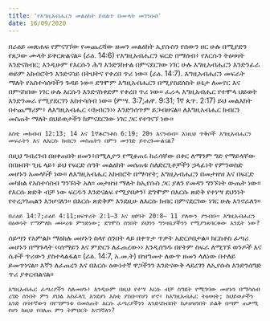 ```yaml
---
title: 'የእግዚአብሔርን መልዕክት ይበልጥ በሙላት መገንዘብ'
date: 16/09/2020
---
```


በራዕይ መጽሐፍ የምናገኘው የመጨረሻው ዘመን መልዕክት ኢየሱስን የሰውን ዘር ሁሉ በሚያድን የጸጋው ሙላት ይቀርጽልናል። (ራዕ. 14:6) የእግዚአብሔርን ፍርድ በማሰብ፥ የእርሱን ትዕዛዛት እንድናከብር; እንዲሁም የእርሱን ሕግ እንድንከተል በምናደርገው ነገር ሁሉ እግዚአብሔርን እንድንፈራ ወይም አክብሮትን እንድናሳይ በትህትና የቀረበ ጥሪ ነው። (ራዕ. 14:7). እግዚአብሔርን መፍራት ማለት የአስተሳሰባችን ጉዳይ ነው። ደግሞም እግዚአብሔርን በሚያስደሰስት ሁኔታ ለመኖር እና በምናስበው ነገር ሁሉ እርሱን እንድናስቀድም የቀረበ ጥሪ ነው። ፈሪሓ እግዚአብሔር የተሞላ ህይወት እንድንመራ የሚያደርገን አስተሳሰብ ነው። (ምሣ. 3:7;ሐዋ. 9:31; 1ኛ ጴጥ. 2:17) ይህ መልእክት በተጨማሪም፥ ለእግዚአብሔር ‹‹ክብርን›› እንድንሰጥም ይጋብዘናል። ለእግዚአብሔር ክብርን መስጠት ማለት በህይወታችን ከምናደርገው ነገር ጋር የተገናኘ ነው።

`እስቲ መክብብ 12:13; 14 እና 1ኛቆሮንቶስ 6:19; 20ን እናንብብ። እነዚህ ጥቅሶች እግዚአብሔርን መፍራትን እና ለእርሱ ክብርን መስጠትን በምን መንገድ ይተረጉሙልናል?`

በዚህ ግብረገብ በዘቀጠበት ዘመን፥በሚሊዮን የሚቆጠሩ ከራሳቸው በቀር ለማንም ግድ የማይላቸው በበዙበት ጊዜ ላይ፥ ይህ የፍርድ ሰዓት መልዕክት መሰጠቱ ስለድርጊቶቻችን ኃላፊነት የምንወስድ መሆኑን አመላካች ነው። ለእግዚአብሔር አክብሮት በማሳየት; እግዚአብሔርን በመታዘዝ እና በፍርድ መካከል የአስተሳስብ ግንኙነት አለ። መታዘዝ ማለት ከኢየሱስ ጋር ያለን የመዳን ግንኙነት ውጤት ነው። የእርሱ ጽድቅ ብቻ ነው ፍርዱን እንድናልፍ የሚያበቃን፤ ደግሞም በእርሱ ጽድቅ የተነሣ ደህንነት የተረጋገጠልን እንሆናለን። በእርሱ ጽድቅም እንደዚሁ ለእርሱ ክብር በምናደርገው ነገር ሁሉ እንኖራለን።

`በራዕይ 14:7;ራዕይ 4:11;ዘፍጥረት 2:1–3 እና ዘፀዓት 20:8– 11 ያለውን ያንብቡ። እግዚአብሔርን በዕውነት የማምለክ መሠረቱ ምንድነው; ደግሞስ ሰንበት ይህንን ግንዛቤያችንን የሚያንጸባርቀው እንዴት ነው?`

ሰይጣን የአምልኮ ማዕከሉ መሆኑን ስላየ ሰንበት ላይ በቀጥታ ጥቃት አድርሶበታል። ክርስቶስ ፈጣሪ መሆኑን በማጉላት ‹‹ሰማይን እና ምድርን ለፈጠረው›› እንዲሰግዱ በየትም ስፍራ ለሚገኙ ወንዶች እና ሴቶች ጥሪውን ያስተላልፋል። (ራዕ. 14:7, አ.መ.ት) በዝግመተ ለውጥ ዘመን ላለነው በተለይ ይመጥነናል። እኛን ለፈጠረን እና በእርሱ ዕውነተኛ ዋጋችንን እንድናውቅ ላደረገን ለኢየሱስ እንድንሰግድ ጥሪ ያቀርብልናል።

`እግዚአብሔር ፈጣሪያችን ስለመሆኑ፥ እንዲሁም በዚህ የተሣ እርሱ ብቻ ስግደት የሚገባው መሆኑን በማሳሰብ ረገድ ሰንበት ምን ያህል አስፈላጊ እንደሆነ እስቲ ያስቡ።የሆነ ሆኖ፥ ከእግዚአብሔር ትዕዛዛት; ከህይወታችን አንድ ሰባተኛውን በየሣምንቱ በመስጠት እርሱ ፈጣሪያችንን እንድናስብበት ከታዘዝንበት ይልቅ በጣም ጠቃሚ የሆነ ከዚህ የበለጠ ምን ትምህርት እናገኛለን?`